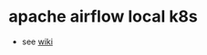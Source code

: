 # apache airflow local k8s
* see [wiki](https://github.com/timowang1991/apache-airflow-local-k8s/wiki)